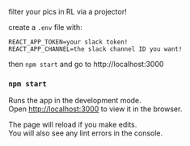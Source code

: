 filter your pics in RL via a projector!

create a `.env` file with:

```
REACT_APP_TOKEN=your slack token!
REACT_APP_CHANNEL=the slack channel ID you want!

```

then `npm start` and go to http://localhost:3000


### `npm start`

Runs the app in the development mode.<br>
Open [http://localhost:3000](http://localhost:3000) to view it in the browser.

The page will reload if you make edits.<br>
You will also see any lint errors in the console.

